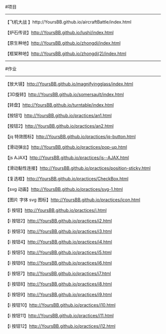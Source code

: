 #项目

<hr>
【飞机大战 <a src='http://YoursBB.github.io/aircraftBattle/index.html'> </a>】http://YoursBB.github.io/aircraftBattle/index.html


【炉石传说】http://YoursBB.github.io/lushi/index.html

【原生种地】http://YoursBB.github.io/zhongdi/index.html

【框架种地】http://YoursBB.github.io/zhongdi(2)/index.html

<hr>

#作业
<hr>

【放大镜】http://YoursBB.github.io/magnifyingglass/index.html

【3D旋转】http://YoursBB.github.io/somersault/index.html

【转盘】http://YoursBB.github.io/turntable/index.html

【按钮1】http://YoursBB.github.io/practices/an1.html

【按钮2】http://YoursBB.github.io/practices/an2.html

【jq 特效图标】http://YoursBB.github.io/practices/jq-button.html

【滑动弹出】http://YoursBB.github.io/practices/pop-up.html

【js AJAX】http://YoursBB.github.io/practices/js--AJAX.html

【滑动黏性连接】http://YoursBB.github.io/practices/position-sticky.html

【复选框】http://YoursBB.github.io/practices/CheckBox.html

【svg 动画】http://YoursBB.github.io/practices/svg-1.html

【图片 字体 svg 图标】http://YoursBB.github.io/practices/icon.html

【i 按钮】http://YoursBB.github.io/practices/i.html

【i 按钮2】http://YoursBB.github.io/practices/i2.html

【i 按钮3】http://YoursBB.github.io/practices/i3.html

【i 按钮4】http://YoursBB.github.io/practices/i4.html

【i 按钮5】http://YoursBB.github.io/practices/i5.html

【i 按钮6】http://YoursBB.github.io/practices/i6.html

【i 按钮7】http://YoursBB.github.io/practices/i7.html

【i 按钮8】http://YoursBB.github.io/practices/i8.html

【i 按钮9】http://YoursBB.github.io/practices/i9.html

【i 按钮10】http://YoursBB.github.io/practices/i10.html

【i 按钮11】http://YoursBB.github.io/practices/i11.html

【i 按钮12】http://YoursBB.github.io/practices/i12.html

